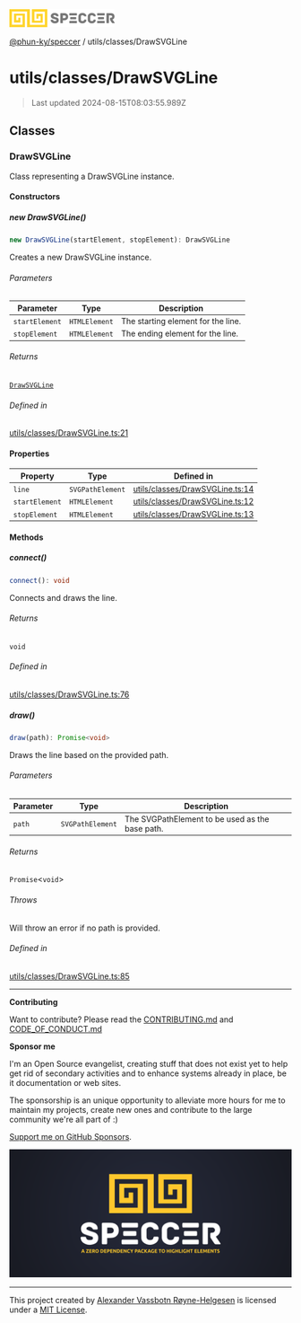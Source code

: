 <div>
  <img alt="SPECCER logo" src="https://raw.githubusercontent.com/phun-ky/speccer/main/public/logo-speccer-horizontal-colored-package.svg?raw=true" style="max-height:32px;" />
</div>

[@phun-ky/speccer](../../README.md) / utils/classes/DrawSVGLine

# utils/classes/DrawSVGLine

> Last updated 2024-08-15T08:03:55.989Z

## Classes

### DrawSVGLine

Class representing a DrawSVGLine instance.

#### Constructors

##### new DrawSVGLine()

```ts
new DrawSVGLine(startElement, stopElement): DrawSVGLine
```

Creates a new DrawSVGLine instance.

###### Parameters

| Parameter      | Type          | Description                        |
| -------------- | ------------- | ---------------------------------- |
| `startElement` | `HTMLElement` | The starting element for the line. |
| `stopElement`  | `HTMLElement` | The ending element for the line.   |

###### Returns

[`DrawSVGLine`](DrawSVGLine.md#drawsvgline)

###### Defined in

[utils/classes/DrawSVGLine.ts:21](https://github.com/phun-ky/speccer/blob/main/src/utils/classes/DrawSVGLine.ts#L21)

#### Properties

| Property       | Type             | Defined in                                                                                                           |
| -------------- | ---------------- | -------------------------------------------------------------------------------------------------------------------- |
| `line`         | `SVGPathElement` | [utils/classes/DrawSVGLine.ts:14](https://github.com/phun-ky/speccer/blob/main/src/utils/classes/DrawSVGLine.ts#L14) |
| `startElement` | `HTMLElement`    | [utils/classes/DrawSVGLine.ts:12](https://github.com/phun-ky/speccer/blob/main/src/utils/classes/DrawSVGLine.ts#L12) |
| `stopElement`  | `HTMLElement`    | [utils/classes/DrawSVGLine.ts:13](https://github.com/phun-ky/speccer/blob/main/src/utils/classes/DrawSVGLine.ts#L13) |

#### Methods

##### connect()

```ts
connect(): void
```

Connects and draws the line.

###### Returns

`void`

###### Defined in

[utils/classes/DrawSVGLine.ts:76](https://github.com/phun-ky/speccer/blob/main/src/utils/classes/DrawSVGLine.ts#L76)

##### draw()

```ts
draw(path): Promise<void>
```

Draws the line based on the provided path.

###### Parameters

| Parameter | Type             | Description                                     |
| --------- | ---------------- | ----------------------------------------------- |
| `path`    | `SVGPathElement` | The SVGPathElement to be used as the base path. |

###### Returns

`Promise`\<`void`>

###### Throws

Will throw an error if no path is provided.

###### Defined in

[utils/classes/DrawSVGLine.ts:85](https://github.com/phun-ky/speccer/blob/main/src/utils/classes/DrawSVGLine.ts#L85)

---

**Contributing**

Want to contribute? Please read the [CONTRIBUTING.md](https://github.com/phun-ky/speccer/blob/main/CONTRIBUTING.md) and [CODE_OF_CONDUCT.md](https://github.com/phun-ky/speccer/blob/main/CODE_OF_CONDUCT.md)

**Sponsor me**

I'm an Open Source evangelist, creating stuff that does not exist yet to help get rid of secondary activities and to enhance systems already in place, be it documentation or web sites.

The sponsorship is an unique opportunity to alleviate more hours for me to maintain my projects, create new ones and contribute to the large community we're all part of :)

[Support me on GitHub Sponsors](https://github.com/sponsors/phun-ky).

![Speccer banner, with logo and slogan: A zero dependency package to highlight elements](https://github.com/phun-ky/speccer/blob/main/public/speccer-banner.png?raw=true)

---

This project created by [Alexander Vassbotn Røyne-Helgesen](http://phun-ky.net) is licensed under a [MIT License](https://choosealicense.com/licenses/mit/).
